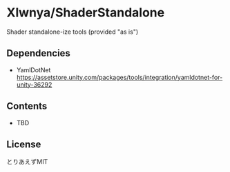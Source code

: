 # Xlwnya/ShaderStandalone
Shader standalone-ize tools (provided "as is")

## Dependencies
* YamlDotNet https://assetstore.unity.com/packages/tools/integration/yamldotnet-for-unity-36292

## Contents
* TBD

## License
とりあえずMIT
